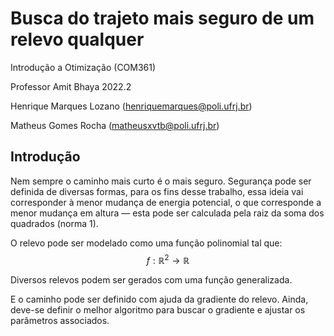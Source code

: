 # Busca do trajeto mais seguro de um relevo qualquer
Introdução a Otimização (COM361)

Professor Amit Bhaya 
2022.2

Henrique Marques Lozano (henriquemarques@poli.ufrj.br)

Matheus Gomes Rocha (matheusxvtb@poli.ufrj.br)

## Introdução

Nem sempre o caminho mais curto é o mais seguro. Segurança pode ser definida de diversas formas, para os fins desse trabalho, essa ideia vai corresponder à menor mudança de energia potencial, o que corresponde a menor mudança em altura — esta pode ser calculada pela raiz da soma dos quadrados (norma 1). 

O relevo pode ser modelado como uma função polinomial tal que:
$$
f:\mathbb{R}^2 \rightarrow \mathbb{R}
$$

Diversos relevos podem ser gerados com uma função generalizada.

E o caminho pode ser definido com ajuda da gradiente do relevo. Ainda, deve-se definir o melhor algoritmo para buscar o gradiente e ajustar os parâmetros associados. 